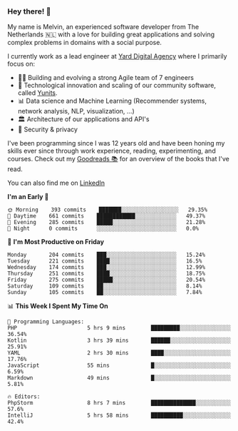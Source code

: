 ### Hey there! 👋

My name is Melvin, an experienced software developer from The Netherlands 🇳🇱 with a love for building great applications and solving complex problems in domains with a social purpose. 

I currently work as a lead engineer at [Yard Digital Agency](https://github.com/yardinternet) where I primarily focus on:

* 👏🏼 Building and evolving a strong Agile team of 7 engineers
* 🚀 Technological innovation and scaling of our community software, called [Yunits](https://www.yunits.com/).
* 📊 Data science and Machine Learning (Recommender systems, network analysis, NLP, visualization, ...)
* 🏛 Architecture of our applications and API's
* 🔐 Security & privacy

I've been programming since I was 12 years old and have been honing my skills ever since through work experience, reading, experimenting, and courses.
Check out my [Goodreads 📚](https://goodreads.com/melvinkoopmans) for an overview of the books that I've read. 

You can also find me on [LinkedIn](https://www.linkedin.com/in/melvinkoopmans)

<!--START_SECTION:waka-->
**I'm an Early 🐤** 

```text
🌞 Morning    393 commits    ███████░░░░░░░░░░░░░░░░░░   29.35% 
🌆 Daytime    661 commits    ████████████░░░░░░░░░░░░░   49.37% 
🌃 Evening    285 commits    █████░░░░░░░░░░░░░░░░░░░░   21.28% 
🌙 Night      0 commits      ░░░░░░░░░░░░░░░░░░░░░░░░░   0.0%

```
📅 **I'm Most Productive on Friday** 

```text
Monday       204 commits    ███░░░░░░░░░░░░░░░░░░░░░░   15.24% 
Tuesday      221 commits    ████░░░░░░░░░░░░░░░░░░░░░   16.5% 
Wednesday    174 commits    ███░░░░░░░░░░░░░░░░░░░░░░   12.99% 
Thursday     251 commits    ████░░░░░░░░░░░░░░░░░░░░░   18.75% 
Friday       275 commits    █████░░░░░░░░░░░░░░░░░░░░   20.54% 
Saturday     109 commits    ██░░░░░░░░░░░░░░░░░░░░░░░   8.14% 
Sunday       105 commits    ██░░░░░░░░░░░░░░░░░░░░░░░   7.84%

```


📊 **This Week I Spent My Time On** 

```text
💬 Programming Languages: 
PHP                      5 hrs 9 mins        █████████░░░░░░░░░░░░░░░░   36.54% 
Kotlin                   3 hrs 39 mins       ██████░░░░░░░░░░░░░░░░░░░   25.91% 
YAML                     2 hrs 30 mins       ████░░░░░░░░░░░░░░░░░░░░░   17.76% 
JavaScript               55 mins             █░░░░░░░░░░░░░░░░░░░░░░░░   6.59% 
Markdown                 49 mins             █░░░░░░░░░░░░░░░░░░░░░░░░   5.81%

🔥 Editors: 
PhpStorm                 8 hrs 7 mins        ██████████████░░░░░░░░░░░   57.6% 
IntelliJ                 5 hrs 58 mins       ██████████░░░░░░░░░░░░░░░   42.4%

```


<!--END_SECTION:waka-->
